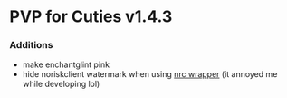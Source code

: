 # PVP for Cuties v1.4.3
### Additions
- make enchantglint pink
- hide noriskclient watermark when using [nrc wrapper](https://github.com/ThatCuteOne/nrc-prism-wrapper) (it annoyed me while developing lol)